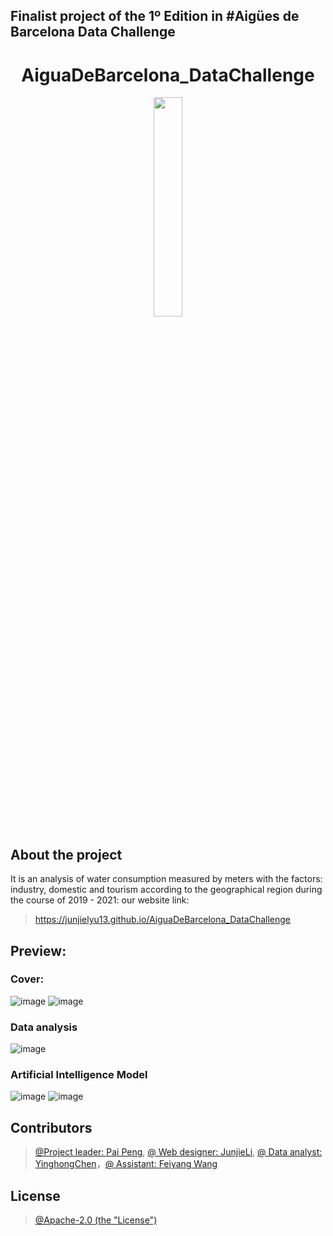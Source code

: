 ## Finalist project of the 1º Edition in #Aigües de Barcelona Data Challenge

# <div align=center> AiguaDeBarcelona_DataChallenge </div>

<div align=center>
    <img src="./demo/logo.png" width=30% />
</div>

## About the project

It is an analysis of water consumption measured by meters with the factors: industry, domestic and tourism according to the geographical region during the course of 2019 - 2021:
our website link:
> https://junjielyu13.github.io/AiguaDeBarcelona_DataChallenge
## Preview:

### Cover:

![image](./demo/cover1.png)
![image](./demo/cover2.png)

### Data analysis

![image](./demo/grafic1.png)

### Artificial Intelligence Model

![image](./demo/model.png)
![image](./demo/model2.png)

## Contributors

> [@Project leader: Pai Peng](https://github.com/paipeline), [@ Web designer: JunjieLi](https://github.com/junjielyu13), [@ Data analyst: YinghongChen](https://github.com/doufu1402)，[@ Assistant: Feiyang Wang](https://github.com/fwang02)

## License

> [@Apache-2.0 (the "License")](https://github.com/junjielyu13/AiguaDeBarcelona_DataChallenge/blob/main/LICENSE)
